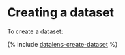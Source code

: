# Creating a dataset

To create a dataset:

{% include [datalens-create-dataset](../../_includes/datalens/operations/datalens-create-dataset.md) %}